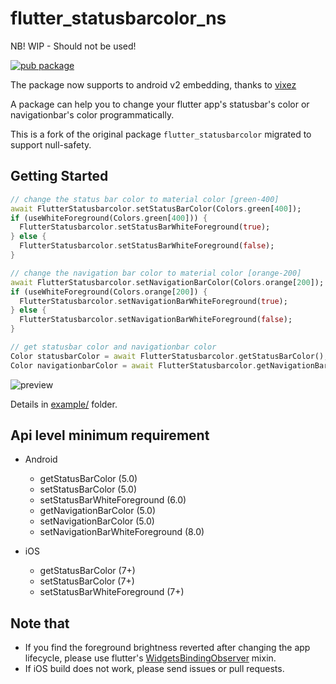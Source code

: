 # flutter_statusbarcolor_ns

NB! WIP - Should not be used!

[![pub package](https://img.shields.io/pub/v/flutter_statusbarcolor_ns?style=for-the-badge)](https://pub.dev/packages/flutter_statusbarcolor)

The package now supports to android v2 embedding, thanks to [vixez](https://github.com/Sameerkash/flutter_statusbarcolor/pull/1)

A package can help you to change your flutter app's statusbar's color or navigationbar's color programmatically.

This is a fork of the original package `flutter_statusbarcolor` migrated to support null-safety.

## Getting Started

```dart
// change the status bar color to material color [green-400]
await FlutterStatusbarcolor.setStatusBarColor(Colors.green[400]);
if (useWhiteForeground(Colors.green[400])) {
  FlutterStatusbarcolor.setStatusBarWhiteForeground(true);
} else {
  FlutterStatusbarcolor.setStatusBarWhiteForeground(false);
}

// change the navigation bar color to material color [orange-200]
await FlutterStatusbarcolor.setNavigationBarColor(Colors.orange[200]);
if (useWhiteForeground(Colors.orange[200]) {
  FlutterStatusbarcolor.setNavigationBarWhiteForeground(true);
} else {
  FlutterStatusbarcolor.setNavigationBarWhiteForeground(false);
}

// get statusbar color and navigationbar color
Color statusbarColor = await FlutterStatusbarcolor.getStatusBarColor();
Color navigationbarColor = await FlutterStatusbarcolor.getNavigationBarColor();
```

![preview](https://user-images.githubusercontent.com/7392658/46727295-d5528480-ccb2-11e8-9bbf-e47e40ee36c3.png)

Details in [example/](https://github.com/mchome/flutter_statusbarcolor/tree/master/example) folder.

## Api level minimum requirement

- Android
  - getStatusBarColor (5.0)
  - setStatusBarColor (5.0)
  - setStatusBarWhiteForeground (6.0)
  - getNavigationBarColor (5.0)
  - setNavigationBarColor (5.0)
  - setNavigationBarWhiteForeground (8.0)

- iOS
  - getStatusBarColor (7+)
  - setStatusBarColor (7+)
  - setStatusBarWhiteForeground (7+)

## Note that

- If you find the foreground brightness reverted after changing the app lifecycle,
  please use flutter's [WidgetsBindingObserver](https://docs.flutter.io/flutter/widgets/WidgetsBindingObserver-class.html) mixin.
- If iOS build does not work, please send issues or pull requests.
